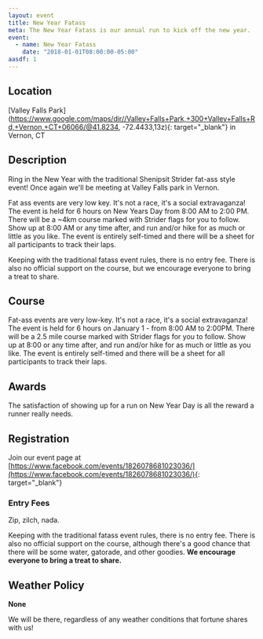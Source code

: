 ```yaml
---
layout: event
title: New Year Fatass
meta: The New Year Fatass is our annual run to kick off the new year.
event: 
  - name: New Year Fatass
    date: "2018-01-01T08:00:00-05:00"
aasdf: 1
---
```


## Location
[Valley Falls Park](https://www.google.com/maps/dir//Valley+Falls+Park,+300+Valley+Falls+Rd,+Vernon,+CT+06066/@41.8234, -72.4433,13z){: target="_blank"} in Vernon, CT

## Description
Ring in the New Year with the traditional Shenipsit Strider fat-ass style event! Once again we'll be meeting at Valley Falls park in Vernon.

Fat ass events are very low key. It's not a race, it's a social extravaganza! The event is held for 6 hours on New Years Day from 8:00 AM to 2:00 PM. There will be a ~4km course marked with Strider flags for you to follow. Show up at 8:00 AM or any time after, and run and/or hike for as much or little as you like. The event is entirely self-timed and there will be a sheet for all participants to track their laps.

Keeping with the traditional fatass event rules, there is no entry fee. There is also no official support on the course, but we encourage everyone to bring a treat to share.

## Course
Fat-ass events are very low-key. It's not a race, it's a social extravaganza! The event is held for 6 hours on January 1 - from 8:00 AM to 2:00PM. There will be a 2.5 mile course marked with Strider flags for you to follow. Show up at 8:00 or any time after, and run and/or hike for as much or little as you like. The event is entirely self-timed and there will be a sheet for all participants to track their laps.

## Awards
The satisfaction of showing up for a run on New Year Day is all the reward a runner really needs.

## Registration
Join our event page at [https://www.facebook.com/events/1826078681023036/](https://www.facebook.com/events/1826078681023036/){: target="_blank"}

### Entry Fees
Zip, zilch, nada.

Keeping with the traditional fatass event rules, there is no entry fee. There is also no official support on the course, although there's a good chance that there will be some water, gatorade, and other goodies. **We encourage everyone to bring a treat to share.**

## Weather Policy
**None**

We will be there, regardless of any weather conditions that fortune shares with us!
